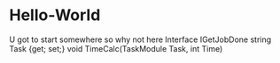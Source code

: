 # Hello-World
U got to start somewhere so why not here
Interface IGetJobDone
string Task {get; set;}
void TimeCalc(TaskModule Task, int Time)

